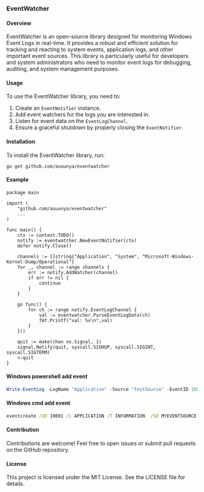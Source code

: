### EventWatcher
#### Overview
EventWatcher is an open-source library designed for monitoring Windows Event Logs in real-time. It provides a robust and efficient solution for tracking and reacting to system events, application logs, and other important event sources. This library is particularly useful for developers and system administrators who need to monitor event logs for debugging, auditing, and system management purposes.

#### Usage
To use the EventWatcher library, you need to:
1. Create an `EventNotifier` instance.
2. Add event watchers for the logs you are interested in.
3. Listen for event data on the `EventLogChannel`.
4. Ensure a graceful shutdown by properly closing the `EventNotifier`.

#### Installation
To install the EventWatcher library, run:

```golang
go get github.com/auuunya/eventwatcher
```

#### Example

```golang
package main

import (
	"github.com/auuunya/eventwatcher"
    ...
)

func main() {
	ctx := context.TODO()
	notify := eventwatcher.NewEventNotifier(ctx)
	defer notify.Close()

	channels := []string{"Application", "System", "Microsoft-Windows-Kernel-Dump/Operational"}
	for _, channel := range channels {
		err := notify.AddWatcher(channel)
		if err != nil {
			continue
		}
	}

	go func() {
		for ch := range notify.EventLogChannel {
			val := eventwatcher.ParseEventLogData(ch)
			fmt.Printf("val: %v\n",val)
		}
	}()

	quit := make(chan os.Signal, 1)
	signal.Notify(quit, syscall.SIGHUP, syscall.SIGINT, syscall.SIGTERM)
	<-quit
}

```

#### Windows powershell add event
```Powershell
Write-EventLog -LogName "Application" -Source "TestSource" -EventID 1000 -EntryType Information -Message "Application Test Info"
```
#### Windows cmd add event
```cmd
eventcreate /ID 10001 /L APPLICATION /T INFORMATION  /SO MYEVENTSOURCE /D "Test Application Infomation"
```

#### Contribution
Contributions are welcome! Feel free to open issues or submit pull requests on the GitHub repository.

#### License
This project is licensed under the MIT License. See the LICENSE file for details.